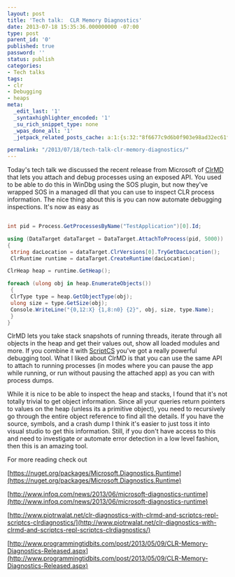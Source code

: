 ```yaml
---
layout: post
title: 'Tech talk:  CLR Memory Diagnostics'
date: 2013-07-18 15:35:36.000000000 -07:00
type: post
parent_id: '0'
published: true
password: ''
status: publish
categories:
- Tech talks
tags:
- clr
- Debugging
- heaps
meta:
  _edit_last: '1'
  _syntaxhighlighter_encoded: '1'
  _su_rich_snippet_type: none
  _wpas_done_all: '1'
  _jetpack_related_posts_cache: a:1:{s:32:"8f6677c9d6b0f903e98ad32ec61f8deb";a:2:{s:7:"expires";i:1559337772;s:7:"payload";a:3:{i:0;a:1:{s:2:"id";i:4596;}i:1;a:1:{s:2:"id";i:4463;}i:2;a:1:{s:2:"id";i:3497;}}}}

permalink: "/2013/07/18/tech-talk-clr-memory-diagnostics/"
---
```

Today's tech talk we discussed the recent release from Microsoft of [ClrMD](http://blogs.msdn.com/b/dotnet/archive/2013/05/01/net-crash-dump-and-live-process-inspection.aspx) that lets you attach and debug processes using an exposed API. You used to be able to do this in WinDbg using the SOS plugin, but now they've wrapped SOS in a managed dll that you can use to inspect CLR process information. The nice thing about this is you can now automate debugging inspections. It's now as easy as

```csharp
  
int pid = Process.GetProcessesByName("TestApplication")[0].Id;

using (DataTarget dataTarget = DataTarget.AttachToProcess(pid, 5000))  
{  
 string dacLocation = dataTarget.ClrVersions[0].TryGetDacLocation();  
 ClrRuntime runtime = dataTarget.CreateRuntime(dacLocation);

ClrHeap heap = runtime.GetHeap();

foreach (ulong obj in heap.EnumerateObjects())  
 {  
 ClrType type = heap.GetObjectType(obj);  
 ulong size = type.GetSize(obj);  
 Console.WriteLine("{0,12:X} {1,8:n0} {2}", obj, size, type.Name);  
 }  
}  

```

ClrMD lets you take stack snapshots of running threads, iterate through all objects in the heap and get their values out, show all loaded modules and more. If you combine it with [ScriptCS](http://scriptcs.net/) you've got a really powerful debugging tool. What I liked about ClrMD is that you can use the same API to attach to running processes (in modes where you can pause the app while running, or run without pausing the attached app) as you can with process dumps.

While it is nice to be able to inspect the heap and stacks, I found that it's not totally trivial to get object information. Since all your queries return pointers to values on the heap (unless its a primitive object), you need to recursively go through the entire object reference to find all the details. If you have the source, symbols, and a crash dump I think it's easier to just toss it into visual studio to get this information. Still, if you don't have access to this and need to investigate or automate error detection in a low level fashion, then this is an amazing tool.

For more reading check out

[https://nuget.org/packages/Microsoft.Diagnostics.Runtime](https://nuget.org/packages/Microsoft.Diagnostics.Runtime)

[http://www.infoq.com/news/2013/06/microsoft-diagnostics-runtime](http://www.infoq.com/news/2013/06/microsoft-diagnostics-runtime)

[http://www.piotrwalat.net/clr-diagnostics-with-clrmd-and-scriptcs-repl-scriptcs-clrdiagnostics/](http://www.piotrwalat.net/clr-diagnostics-with-clrmd-and-scriptcs-repl-scriptcs-clrdiagnostics/)

[http://www.programmingtidbits.com/post/2013/05/09/CLR-Memory-Diagnostics-Released.aspx](http://www.programmingtidbits.com/post/2013/05/09/CLR-Memory-Diagnostics-Released.aspx)

